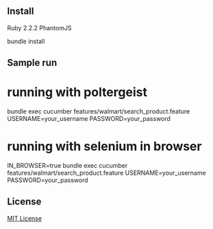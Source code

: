 Install
-------------------

Ruby 2.2.2
PhantomJS

bundle install

Sample run
-------------------

  # running with poltergeist
  bundle exec cucumber features/walmart/search_product.feature USERNAME=your_username PASSWORD=your_password

  # running with selenium in browser
  IN_BROWSER=true bundle exec cucumber features/walmart/search_product.feature USERNAME=your_username PASSWORD=your_password

License
-------

[MIT License](LICENSE)
